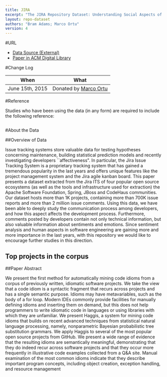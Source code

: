 ```yaml
---
title: JIRA
excerpt: "The JIRA Repository Dataset: Understanding Social Aspects of Software Development"
layout: repo-dataset
authors: "Bram Adams; Marco Ortu"
version: 4
---
```


#URL

* [Data Source (External)](https://www.dropbox.com/s/34n2t89exgsap8c/jira_backup_20141215.sql.zip?dl=0)
* [Paper in ACM Digital Library]()

#Change Log

When | What
---- | ----
June 15th, 2015 | Donated by [Marco Ortu](mailto:marco.ortu@diee.unica.it)

#Reference

Studies who have been using the data (in any form) are required to include the following reference:

```

```

#About the Data

##Overview of Data

Issue tracking systems store valuable data for testing hypotheses concerning maintenance, building statistical prediction models and recently investigating developers ``affectiveness". 
In particular, the Jira Issue Tracking System is a proprietary tracking system that has gained a tremendous popularity in the last years and offers unique features like the project management system and the Jira agile kanban board. 
This paper presents a dataset extracted from the Jira ITS of four popular open source ecosystems (as well as the tools and infrastructure used for extraction) the Apache Software Foundation, Spring, JBoss and CodeHaus communities. Our dataset hosts more than 1K projects, containing more than 700K issue reports and more than 2 million issue comments. Using this data, we have been able to deeply study the communication process among developers, and how this aspect affects the development process. Furthermore, comments posted by developers contain not only technical information, but also valuable information about sentiments and emotions. 
Since sentiment analysis and human aspects in software engineering are gaining more and more importance in the last years, with this repository we would like to encourage further studies in this direction.

## Top projects in the corpus


##Paper Abstract

We present the first method for automatically mining code idioms from a corpus of previously written, idiomatic software projects. We take the view that a code idiom is a syntactic fragment that recurs across projects and has a single semantic purpose. Idioms may have metavariables, such as the body of a for loop. Modern IDEs commonly provide facilities for manually defining idioms and inserting them on demand, but this does not help programmers to write idiomatic code in languages or using libraries with which they are unfamiliar. We present Haggis, a system for mining code idioms that builds on recent advanced techniques from statistical natural language processing, namely, nonparametric Bayesian probabilistic tree substitution grammars. We apply Haggis to several of the most popular open source projects from GitHub. We present a wide range of evidence that the resulting idioms are semantically meaningful, demonstrating that they do indeed recur across software projects and that they occur more frequently in illustrative code examples collected from a Q&A site. Manual examination of the most common idioms indicate that they describe important program concepts, including object creation, exception handling, and resource management
